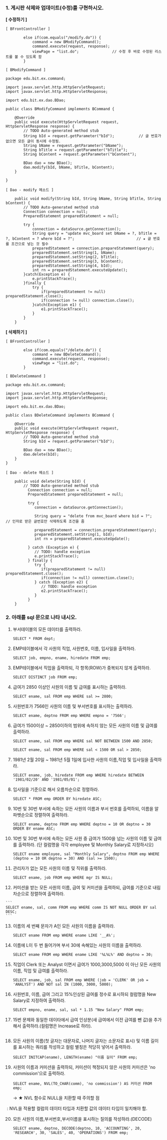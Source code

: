 ### 1. 게시판 삭제와 업데이트(수정)를 구현하시오.

**[ 수정하기 ]**

```
[ BFrontController ]

		else if(com.equals("/modify.do")) {
			command = new BModifyCommand();
			command.execute(request, response);
			viewPage = "list.do";				// 수정 후 바로 수정된 리스트를 볼 수 있도록 함
		}
```

```
[ BModifyCommand ]

package edu.bit.ex.command;

import javax.servlet.http.HttpServletRequest;
import javax.servlet.http.HttpServletResponse;

import edu.bit.ex.dao.BDao;

public class BModifyCommand implements BCommand {

	@Override
	public void execute(HttpServletRequest request, HttpServletResponse response) {
		// TODO Auto-generated method stub
		String bId = request.getParameter("bId");			// 글 번호가 없으면 모든 글이 동시에 수정됨.
		String bName = request.getParameter("bName");
		String bTitle = request.getParameter("bTitle");
		String bContent = request.getParameter("bContent");
		
		BDao dao = new BDao();
		dao.modify(bId, bName, bTitle, bContent);
	}

}
```

```
[ Dao - modify 메소드 ]

	public void modify(String bId, String bName, String bTitle, String bContent) {
		// TODO Auto-generated method stub
		Connection connection = null;
		PreparedStatement preparedStatement = null;
		
		try {
			connection = dataSource.getConnection();
			String query = "update mvc_board set bName = ?, bTitle = ?, bContent = ? where bId = ?";							// ★ 글 번호를 조건으로 넣는 것 필수
			preparedStatement = connection.prepareStatement(query);
			preparedStatement.setString(1, bName);
			preparedStatement.setString(2, bTitle);
			preparedStatement.setString(3, bContent);
			preparedStatement.setString(4, bId);
			int rn = preparedStatement.executeUpdate();
		}catch(Exception e) {
			e.printStackTrace();
		}finally {
			try {
				if(preparedStatement != null) preparedStatement.close();
				if(connection != null) connection.close();
			}catch(Exception e1) {
				e1.printStackTrace();
			}
		}
	}
```

**[ 삭제하기 ]**

```
[ BFrontController ]

		else if(com.equals("/delete.do")) {
			command = new BDeleteCommand();
			command.execute(request, response);
			viewPage = "list.do";
		}
```

```
[ BDeleteCommand ]

package edu.bit.ex.command;

import javax.servlet.http.HttpServletRequest;
import javax.servlet.http.HttpServletResponse;

import edu.bit.ex.dao.BDao;

public class BDeleteCommand implements BCommand {

	@Override
	public void execute(HttpServletRequest request, HttpServletResponse response) {
		// TODO Auto-generated method stub
		String bId = request.getParameter("bId");
		
		BDao dao = new BDao();
		dao.delete(bId);
	}
}
```

```
[ Dao - delete 메소드 ]

	public void delete(String bId) {
		// TODO Auto-generated method stub
	      Connection connection = null;
	      PreparedStatement preparedStatement = null;		
	      
	      try {
	         connection = dataSource.getConnection();		
	         
	         String query = "delete from mvc_board where bid = ?";		 	// 인자로 받은 글번호만 삭제하도록 조건을 줌
	         															
	         preparedStatement = connection.prepareStatement(query);
	         preparedStatement.setString(1, bId);
	         int rn = preparedStatement.executeUpdate();
	         
	      } catch (Exception e) {
	         // TODO: handle exception
	         e.printStackTrace();
	      } finally {
	         try {
	            if(preparedStatement != null) preparedStatement.close();
	            if(connection != null) connection.close();
	         } catch (Exception e2) {
	            // TODO: handle exception
	            e2.printStackTrace();
	         }
	      }
	}
```



### 2. 아래를 sql 문으로 나타 내시오.

1. 부서테이블의 모든 데이터를 출력하라.

   ```
   SELECT * FROM dept;
   ```

   

2. EMP테이블에서 각 사원의 직업, 사원번호, 이름, 입사일을 출력하라.

   ```
   SELECT job, empno, ename, hiredate FROM emp;
   ```

   

3. EMP테이블에서 직업을 출력하되, 각 항목(ROW)가 중복되지 않게 출력하라.

   ```
   SELECT DISTINCT job FROM emp;
   ```

   

4. 급여가 2850 이상인 사원의 이름 및 급여를 표시하는 출력하라.

   ```
   SELECT ename, sal FROM emp WHERE sal >= 2800;
   ```

   

5. 사원번호가 7566인 사원의 이름 및 부서번호를 표시하는 출력하라.

   ```
   SELECT ename, deptno FROM emp WHERE empno = '7566';
   ```

   

6. 급여가 1500이상 ~ 2850이하의 범위에 속하지 않는 모든 사원의 이름 및 급여를 출력하라.

   ```
   SELECT ename, sal FROM emp WHERE sal NOT BETWEEN 1500 AND 2850;
   
   SELECT ename, sal FROM emp WHERE sal < 1500 OR sal > 2850;
   ```

   

7. 1981년 2월 20일 ~ 1981년 5월 1일에 입사한 사원의 이름,직업 및 입사일을 출력하라.

   ```
   SELECT ename, job, hiredate FROM emp WHERE hiredate BETWEEN '1981/02/20' AND '1981/05/01';
   ```

   

8. 입사일을 기준으로 해서 오름차순으로 정렬하라.

   ```
   SELECT * FROM emp ORDER BY hiredate ASC;
   ```

   

9. 10번 및 30번 부서에 속하는 모든 사원의 이름과 부서 번호를 출력하되, 이름을 알파벳순으로 정렬하여 출력하라.

   ```
   SELECT ename, deptno FROM emp WHERE deptno = 10 OR deptno = 30 ORDER BY ename ASC;
   ```

   

10. 10번 및 30번 부서에 속하는 모든 사원 중 급여가 1500을 넘는 사원의 이름 및 급여를 출력하라. (단 컬럼명을 각각 employee 및 Monthly Salary로 지정하시오)

    ```
    SELECT ename employee, sal "Monthly Salary", deptno FROM emp WHERE (deptno = 10 OR deptno = 30) AND (sal >= 1500);
    ```

    

11. 관리자가 없는 모든 사원의 이름 및 직위를 출력하라.

    ```
    SELECT ename, job FROM emp WHERE mgr IS NULL;
    ```

    

12.  커미션을 받는 모든 사원의 이름, 급여 및 커미션을 출력하되, 급여를 기준으로 내림차순으로 정렬하여 출력하라.

    ```
    SELECT ename, sal, comm FROM emp WHERE comm IS NOT NULL ORDER BY sal DESC;
    ```

    

13. 이름의 세 번째 문자가 A인 모든 사원의 이름을 출력하라.

    ```
    SELECT ename FROM emp WHERE ename LIKE '__A%';
    ```

    

14. 이름에 L이 두 번 들어가며 부서 30에 속해있는 사원의 이름을 출력하라.

    ```
    SELECT ename FROM emp WHERE ename LIKE '%L%L%' AND deptno = 30;
    ```

    

15. 직업이 Clerk 또는 Analyst 이면서 급여가 1000,3000,5000 이 아닌 모든 사원의 이름, 직업 및 급여를 출력하라.

    ```
    SELECT ename, job, sal FROM emp WHERE (job = 'CLERK' OR job = 'ANALYST') AND NOT sal IN (1000, 3000, 5000);
    ```

    

16. 사원번호, 이름, 급여 그리고 15%인상된 급여를 정수로 표시하되 컬럼명을 New Salary로 지정하여 출력하라.

    ```
    SELECT empno, ename, sal, sal * 1.15 "New Salary" FROM emp;
    ```

    

17. 15번 문제와 동일한 데이타에서 급여 인상분(새 급여에서 이전 급여를 뺀 값)을 추가해서 출력하라.(컬럼명은 Increase로 하라).

    ```
    
    ```

    

18. 모든 사원의 이름(첫 글자는 대문자로, 나머지 글자는 소문자로 표시) 및 이름 길이를 표시하는 쿼리를 작성하고 컬럼 별칭은 적당히 넣어서 출력하라.

    ```
    SELECT INITCAP(ename), LENGTH(ename) "이름 길이" FROM emp;
    ```

    

19. 사원의 이름과 커미션을 출력하되, 커미션이 책정되지 않은 사원의 커미션은 'no commission'으로 출력하라.

    ```
    SELECT ename, NVL(TO_CHAR(comm), 'no commission') AS 커미션 FROM emp;
    ```
	→ ★ NVL 함수로 NULL을 치환할 때 주의할 점 

​		: NVL을 적용할 컬럼의 데이터 타입과 치환할 값의 데이터 타입이 일치해야 함.
    

20. 모든 사원의 이름,부서번호,부서이름을 표시하는 질의를 작성하라.(DECODE)

    ```
    SELECT ename, deptno, DECODE(deptno, 10, 'ACCOUNTING', 20, 'RESEARCH', 30, 'SALES', 40, 'OPERATIONS') FROM emp;
    ```

    

### 



